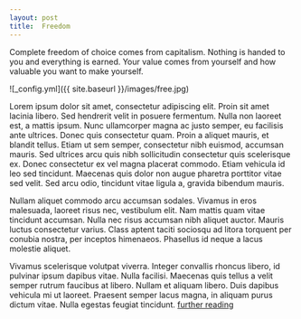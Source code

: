 ```yaml
---
layout: post
title:  Freedom
---
```

Complete freedom of choice comes from capitalism. Nothing is handed to you and everything is earned. Your value comes from yourself and how valuable you want to make yourself.

![_config.yml]({{ site.baseurl }}/images/free.jpg)

Lorem ipsum dolor sit amet, consectetur adipiscing elit. Proin sit amet lacinia libero. Sed hendrerit velit in posuere fermentum. Nulla non laoreet est, a mattis ipsum. Nunc ullamcorper magna ac justo semper, eu facilisis ante ultrices. Donec quis consectetur quam. Proin a aliquet mauris, et blandit tellus. Etiam ut sem semper, consectetur nibh euismod, accumsan mauris. Sed ultrices arcu quis nibh sollicitudin consectetur quis scelerisque ex. Donec consectetur ex vel magna placerat commodo. Etiam vehicula id leo sed tincidunt. Maecenas quis dolor non augue pharetra porttitor vitae sed velit. Sed arcu odio, tincidunt vitae ligula a, gravida bibendum mauris.

Nullam aliquet commodo arcu accumsan sodales. Vivamus in eros malesuada, laoreet risus nec, vestibulum elit. Nam mattis quam vitae tincidunt accumsan. Nulla nec risus accumsan nibh aliquet auctor. Mauris luctus consectetur varius. Class aptent taciti sociosqu ad litora torquent per conubia nostra, per inceptos himenaeos. Phasellus id neque a lacus molestie aliquet.

Vivamus scelerisque volutpat viverra. Integer convallis rhoncus libero, id pulvinar ipsum dapibus vitae. Nulla facilisi. Maecenas quis tellus a velit semper rutrum faucibus at libero. Nullam et aliquam libero. Duis dapibus vehicula mi ut laoreet. Praesent semper lacus magna, in aliquam purus dictum vitae. Nulla egestas feugiat tincidunt.
[further reading](https://en.wikipedia.org/wiki/Capitalism)
